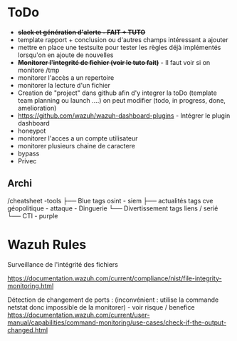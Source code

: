 # ToDo 
- ~~**slack et génération d'alerte -  FAIT + TUTO**~~
- template rapport + conclusion ou d'autres champs intéressant a ajouter
- mettre en place une testsuite pour tester les règles déjà implémentés lorsqu'on en ajoute de nouvelles
- ~~**Monitorer l'integrité de fichier (voir le tuto fait)**~~ - Il faut voir si on monitore /tmp
- monitorer l'accès a un repertoire
- monitorer la lecture d'un fichier
- Creation de "project" dans github afin d'y integrer la toDo (template team planning ou launch ....) on peut modifier (todo, in progress, done, amelioration)
- https://github.com/wazuh/wazuh-dashboard-plugins - Intégrer le plugin dashboard
- honeypot
- monitorer l'acces a un compte utilisateur
- monitorer plusieurs chaine de caractere 
- bypass 
- Privec


## Archi 

/cheatsheet -tools
├── Blue tags osint - siem 
├── actualités tags cve géopolitique - attaque - Dinguerie
└── Divertissement tags liens /  serié
└── CTI - purple


# Wazuh Rules 

Surveillance de l'intégrité des fichiers

https://documentation.wazuh.com/current/compliance/nist/file-integrity-monitoring.html


Détection de changement de ports : (inconvénient : utilise la commande netstat donc impossible de la monitorer) - voir risque / benefice
https://documentation.wazuh.com/current/user-manual/capabilities/command-monitoring/use-cases/check-if-the-output-changed.html


